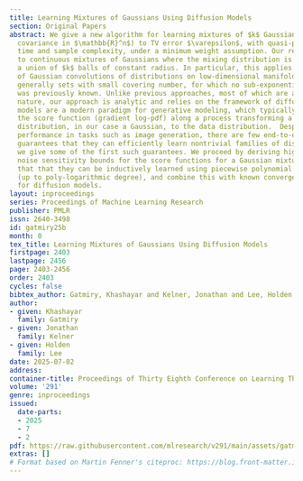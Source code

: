 ```yaml
---
title: Learning Mixtures of Gaussians Using Diffusion Models
section: Original Papers
abstract: We give a new algorithm for learning mixtures of $k$ Gaussians (with identity
  covariance in $\mathbb{R}^n$) to TV error $\varepsilon$, with quasi-polynomial ($O(n^{\text{poly\,log}\left(\frac{n+k}{\varepsilon}\right)})$)
  time and sample complexity, under a minimum weight assumption. Our results extend
  to continuous mixtures of Gaussians where the mixing distribution is supported on
  a union of $k$ balls of constant radius. In particular, this applies to the case
  of Gaussian convolutions of distributions on low-dimensional manifolds, or more
  generally sets with small covering number, for which no sub-exponential algorithm
  was previously known. Unlike previous approaches, most of which are algebraic in
  nature, our approach is analytic and relies on the framework of diffusion models.      Diffusion
  models are a modern paradigm for generative modeling, which typically rely on learning
  the score function (gradient log-pdf) along a process transforming a pure noise
  distribution, in our case a Gaussian, to the data distribution.  Despite their dazzling
  performance in tasks such as image generation, there are few end-to-end theoretical
  guarantees that they can efficiently learn nontrivial families of distributions;
  we give some of the first such guarantees. We proceed by deriving higher-order Gaussian
  noise sensitivity bounds for the score functions for a Gaussian mixture to show
  that that they can be inductively learned using piecewise polynomial regression
  (up to poly-logarithmic degree), and combine this with known convergence results
  for diffusion models.
layout: inproceedings
series: Proceedings of Machine Learning Research
publisher: PMLR
issn: 2640-3498
id: gatmiry25b
month: 0
tex_title: Learning Mixtures of Gaussians Using Diffusion Models
firstpage: 2403
lastpage: 2456
page: 2403-2456
order: 2403
cycles: false
bibtex_author: Gatmiry, Khashayar and Kelner, Jonathan and Lee, Holden
author:
- given: Khashayar
  family: Gatmiry
- given: Jonathan
  family: Kelner
- given: Holden
  family: Lee
date: 2025-07-02
address:
container-title: Proceedings of Thirty Eighth Conference on Learning Theory
volume: '291'
genre: inproceedings
issued:
  date-parts:
  - 2025
  - 7
  - 2
pdf: https://raw.githubusercontent.com/mlresearch/v291/main/assets/gatmiry25b/gatmiry25b.pdf
extras: []
# Format based on Martin Fenner's citeproc: https://blog.front-matter.io/posts/citeproc-yaml-for-bibliographies/
---
```


